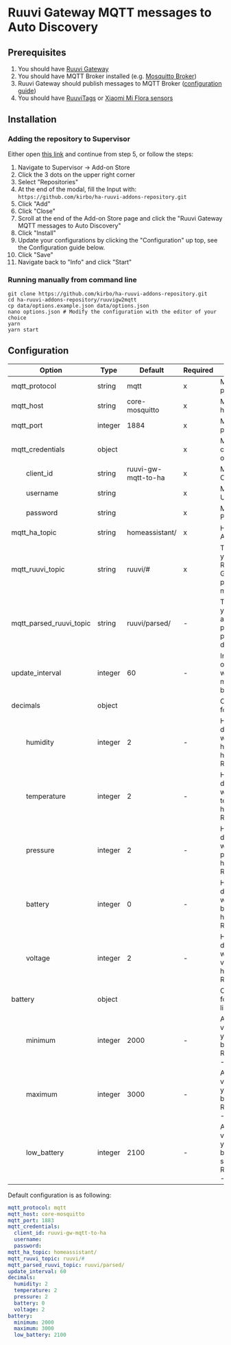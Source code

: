 # Ruuvi Gateway MQTT messages to Auto Discovery

## Prerequisites

1. You should have [Ruuvi Gateway](https://ruuvi.com/gateway/)
2. You should have MQTT Broker installed (e.g. [Mosquitto Broker](https://github.com/home-assistant/addons/blob/master/mosquitto/DOCS.md))
3. Ruuvi Gateway should publish messages to MQTT Broker ([configuration guide](https://ruuvi.com/gateway-config/))
4. You should have [RuuviTags](https://ruuvi.com/ruuvitag/) or [Xiaomi Mi Flora sensors](https://gadget-freakz.com/product/xiaomi-mi-flora-plant-sensor/)


## Installation

### Adding the repository to Supervisor
Either open [this link](https://my.home-assistant.io/redirect/supervisor_add_addon_repository/?repository_url=https%3A%2F%2Fgithub.com%2Fkirbo%2Fha-ruuvi-addons-repository.git) and continue from step 5,
or follow the steps:

1. Navigate to Supervisor -> Add-on Store
2. Click the 3 dots on the upper right corner
3. Select "Repositories"
4. At the end of the modal, fill the Input with: `https://github.com/kirbo/ha-ruuvi-addons-repository.git`
5. Click "Add"
6. Click "Close"
7. Scroll at the end of the Add-on Store page and click the "Ruuvi Gateway MQTT messages to Auto Discovery"
8. Click "Install"
9. Update your configurations by clicking the "Configuration" up top, see the Configuration guide below.
10. Click "Save"
11. Navigate back to "Info" and click "Start"

### Running manually from command line

```shell
git clone https://github.com/kirbo/ha-ruuvi-addons-repository.git
cd ha-ruuvi-addons-repository/ruuvigw2mqtt
cp data/options.example.json data/options.json
nano options.json # Modify the configuration with the editor of your choice
yarn
yarn start
```

## Configuration

|Option|Type|Default|Required|Description|
|------|----|-------|--------|-----------|
|mqtt_protocol|string|mqtt|x|MQTT Broker protocol|
|mqtt_host|string|core-mosquitto|x|MQTT Broker host|
|mqtt_port|integer|1884|x|MQTT Broker port|
|mqtt_credentials|object||x|MQTT Broker credentials object|
|&nbsp;&nbsp;&nbsp;&nbsp;&nbsp;&nbsp;&nbsp;&nbsp;client_id|string|ruuvi-gw-mqtt-to-ha|x|MQTT Broker Client ID|
|&nbsp;&nbsp;&nbsp;&nbsp;&nbsp;&nbsp;&nbsp;&nbsp;username|string||x|MQTT Broker Username|
|&nbsp;&nbsp;&nbsp;&nbsp;&nbsp;&nbsp;&nbsp;&nbsp;password|string||x|MQTT Broker Password|
|mqtt_ha_topic|string|homeassistant/|x|Home Assistant topic|
|mqtt_ruuvi_topic|string|ruuvi/#|x|Topic where you defined Ruuvi Gateway to publish messages|
|mqtt_parsed_ruuvi_topic|string|ruuvi/parsed/|-|Topic where you want this add-on to publish parsed JSON data|
|update_interval|integer|60|-|Interval how often you would like the messages to be parsed|
|decimals|object|||Configurations for decimals|
|&nbsp;&nbsp;&nbsp;&nbsp;&nbsp;&nbsp;&nbsp;&nbsp;humidity|integer|2|-|How many decimals you would want humidity to have.<br>Range: 0 - 4|
|&nbsp;&nbsp;&nbsp;&nbsp;&nbsp;&nbsp;&nbsp;&nbsp;temperature|integer|2|-|How many decimals you would want temperature to have.<br>Range: 0 - 4|
|&nbsp;&nbsp;&nbsp;&nbsp;&nbsp;&nbsp;&nbsp;&nbsp;pressure|integer|2|-|How many decimals you would want pressure to have.<br>Range: 0 - 4|
|&nbsp;&nbsp;&nbsp;&nbsp;&nbsp;&nbsp;&nbsp;&nbsp;battery|integer|0|-|How many decimals you would want battery to have.<br>Range: 0 - 4|
|&nbsp;&nbsp;&nbsp;&nbsp;&nbsp;&nbsp;&nbsp;&nbsp;voltage|integer|2|-|How many decimals you would want voltage to have.<br>Range: 0 - 4|
|battery|object|||Configurations for battery limits|
|&nbsp;&nbsp;&nbsp;&nbsp;&nbsp;&nbsp;&nbsp;&nbsp;minimum|integer|2000|-|At which voltage do you want it to be 0%.<br>Range: 1800 - 2000|
|&nbsp;&nbsp;&nbsp;&nbsp;&nbsp;&nbsp;&nbsp;&nbsp;maximum|integer|3000|-|At which voltage do you want it to be 100%.<br>Range: 3000 - 3400|
|&nbsp;&nbsp;&nbsp;&nbsp;&nbsp;&nbsp;&nbsp;&nbsp;low_battery|integer|2100|-|At which voltage do you want "low battery" to be set on.<br>Range: 2000 - 2500|

Default configuration is as following:
```yaml
mqtt_protocol: mqtt
mqtt_host: core-mosquitto
mqtt_port: 1883
mqtt_credentials:
  client_id: ruuvi-gw-mqtt-to-ha
  username: 
  password: 
mqtt_ha_topic: homeassistant/
mqtt_ruuvi_topic: ruuvi/#
mqtt_parsed_ruuvi_topic: ruuvi/parsed/
update_interval: 60
decimals:
  humidity: 2
  temperature: 2
  pressure: 2
  battery: 0
  voltage: 2
battery:
  minimum: 2000
  maximum: 3000
  low_battery: 2100
```

